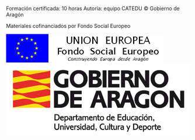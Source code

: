 Formación certificada: 10 horas
Autoría: equipo CATEDU
© Gobierno de Aragón

Materiales cofinanciados por Fondo Social Europeo

![logoFondoSocial](img/FSE_grande_fondo_blanco.jpg)
![logoGobiernoDeAragon](img/Educacion_color.gif)